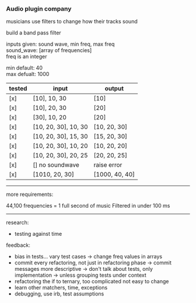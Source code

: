 
### Audio plugin company

musicians use filters to change how their tracks sound
  
build a band pass filter
  
inputs given: sound wave, min freq, max freq  
sound_wave: [array of frequencies]  
freq is an integer  
  
min default: 40  
max defualt: 1000  


  | tested | input                   |    output   |
  | ---- | ----|----|
 |[x] | [10], 10, 30            |  [10] |
|[x] | [10], 20, 30            |  [20] |
|[x] |[30], 10, 20            |  [20] |
|[x] |[10, 20, 30], 10, 30    | [10, 20, 30] |
|[x] |[10, 20, 30], 15, 30    | [15, 20, 30] |
|[x] |[10, 20, 30], 10, 20    | [10, 20, 20] |
|[x] |[10, 20, 30], 20, 25    | [20, 20, 25] |
|[x] | [] no soundwave             | raise error |
|[x] | [1010, 20, 30]            | [1000, 40, 40] |


------

more requirements:

  44,100 frequencies = 1 full second of music
  Filtered in under 100 ms

-----


research:
- testing against time




feedback:
- bias in tests... vary test cases
  -> change freq values in arrays
- commit every refactoring, not just in refactoring phase
  -> commit messages more descriptive
  -> don't talk about tests, only implementation
  -> unless grouping tests under context
- refactoring the if to ternary, too complicated not easy to change
- learn other matchers, time, exceptions
- debugging, use irb, test assumptions
